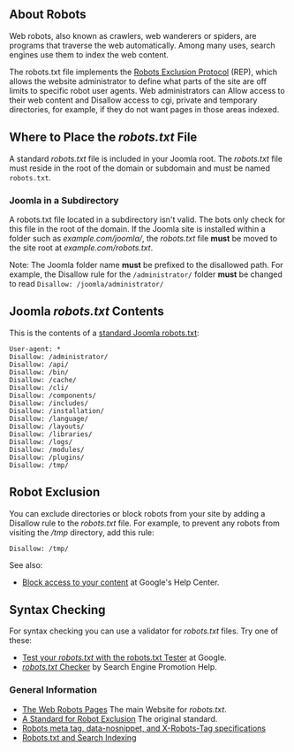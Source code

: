 <!-- Filename: Robots.txt_file / Display title: Robots.txt file -->

## About Robots

Web robots, also known as crawlers, web wanderers or spiders, are
programs that traverse the web automatically. Among many uses, search
engines use them to index the web content.

The robots.txt file implements the
<a href="https://en.wikipedia.org/wiki/Robots_exclusion_standard"
class="extiw" title="wp:Robots exclusion standard">Robots Exclusion
Protocol</a> (REP), which allows the website administrator to define
what parts of the site are off limits to specific robot user agents. Web
administrators can Allow access to their web content and Disallow access
to cgi, private and temporary directories, for example, if they do not
want pages in those areas indexed.

## Where to Place the *robots.txt* File

A standard *robots.txt* file is included in your Joomla root. The
*robots.txt* file must reside in the root of the domain or subdomain and
must be named `robots.txt`.

### Joomla in a Subdirectory

A robots.txt file located in a subdirectory isn't valid. The bots only
check for this file in the root of the domain. If the Joomla site is
installed within a folder such as *example.com/joomla/*, the
*robots.txt* file **must** be moved to the site root at
*example.com/robots.txt*.

Note: The Joomla folder name **must** be prefixed to the disallowed
path. For example, the Disallow rule for the `/administrator/` folder
**must** be changed to read `Disallow: /joomla/administrator/`

## Joomla *robots.txt* Contents

This is the contents of a <a
href="https://github.com/joomla/joomla-cms/blob/4.2-dev/robots.txt.dist"
class="external text" target="_blank"
rel="nofollow noreferrer noopener">standard Joomla robots.txt</a>:

    User-agent: *
    Disallow: /administrator/
    Disallow: /api/
    Disallow: /bin/
    Disallow: /cache/
    Disallow: /cli/
    Disallow: /components/
    Disallow: /includes/
    Disallow: /installation/
    Disallow: /language/
    Disallow: /layouts/
    Disallow: /libraries/
    Disallow: /logs/
    Disallow: /modules/
    Disallow: /plugins/
    Disallow: /tmp/

## Robot Exclusion

You can exclude directories or block robots from your site by adding a
Disallow rule to the *robots.txt* file. For example, to prevent any
robots from visiting the */tmp* directory, add this rule:

    Disallow: /tmp/

See also:

- <a
  href="https://support.google.com/webmasters/topic/4598466?hl=en&amp;ref_topic=9427949"
  class="external text" target="_blank"
  rel="nofollow noreferrer noopener">Block access to your content</a> at
  Google's Help Center.

## Syntax Checking

For syntax checking you can use a validator for *robots.txt* files. Try
one of these:

- <a href="https://support.google.com/webmasters/answer/6062598"
  class="external text" target="_blank"
  rel="nofollow noreferrer noopener">Test your <em>robots.txt</em> with
  the robots.txt Tester</a> at Google.
- <a
  href="http://www.searchenginepromotionhelp.com/m/robots-text-tester/robots-checker.php"
  class="external text" target="_blank"
  rel="nofollow noreferrer noopener"><em>robots.txt</em> Checker</a> by
  Search Engine Promotion Help.

### General Information

- <a href="http://www.robotstxt.org/" class="external text"
  target="_blank" rel="nofollow noreferrer noopener">The Web Robots
  Pages</a> The main Website for *robots.txt*.
- <a href="http://www.robotstxt.org/orig.html" class="external text"
  target="_blank" rel="nofollow noreferrer noopener">A Standard for Robot
  Exclusion</a> The original standard.
- <a
  href="https://developers.google.com/search/docs/advanced/robots/robots_meta_tag"
  class="external text" target="_blank"
  rel="nofollow noreferrer noopener">Robots meta tag, data-nosnippet, and
  X-Robots-Tag specifications</a>
- <a href="https://searchtools.com/robots/robots-txt.html"
  class="external text" target="_blank"
  rel="nofollow noreferrer noopener">Robots.txt and Search Indexing</a>
